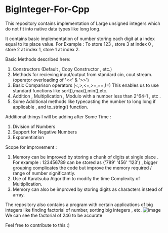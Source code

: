 # BigInteger-For-Cpp
This repository contains implementation of Large unsigned integers which do not fit into native data types like long long. 

It contains basic implementation of number storing each digit at a index equal to its place value.
For Example : To store 123 , store 3 at index 0 , store 2 at index 1, store 1 at index 2.

Basic Methods described here: 
1. Constructors (Default , Copy Constructor , etc.)
2. Methods for recieving input/output from standard cin, cout stream.(operator overloading of '<<' & '>>')
3. Basic Comparison operators (<,>,<=,>=,==,!=) This enables us to use standard functions like sort(),max(),min(),etc.
4. Addition , Multiplication , Modulo with a number less than 2^64-1 , etc .
5. Some Additional methods like typecasting the number to long long if applicable , and to_string() function.

Additional things I will be adding after Some Time : 
1. Division of Numbers 
2. Support for Negative Numbers 
3. Exponentiation 

Scope for improvement : 
1. Memory can be improved by storing a chunk of digits at single place .
  For example : 123456789 can be stored as {'789' '456' '123'} , bigger grouping complicates the code but improve the memory required / range of number significantly.
2. Use of Karatsuba Algorithm to modify the time Complexity of Multiplication.
3. Memory can also be improved by storing digits as characters instead of array.

The repository also contains a program with certain applications of big integers like finding factorial of number, sorting big integers , etc.
![image](https://user-images.githubusercontent.com/41160734/121773359-15234580-cb99-11eb-8cda-bce1d5c16a20.png)
We can see the factorial of 246 to be accurate

Feel free to contribute to this :)
